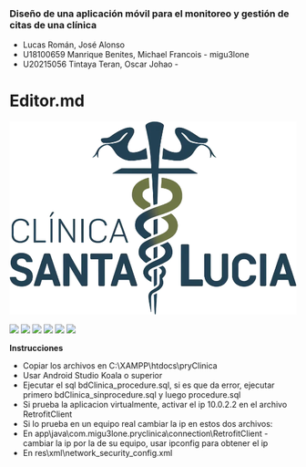 ### Diseño de una aplicación móvil para el monitoreo y gestión de citas de una clínica

- Lucas Román, José Alonso
- U18100659 Manrique Benites, Michael Francois - migu3lone
- U20215056 Tintaya Teran, Oscar Johao - 

# Editor.md

![](https://raw.githubusercontent.com/migu3lone/pryClinica/main/resources/banner.webp)

![](https://img.shields.io/github/stars/pandao/editor.md.svg) ![](https://img.shields.io/github/forks/pandao/editor.md.svg) ![](https://img.shields.io/github/tag/pandao/editor.md.svg) ![](https://img.shields.io/github/release/pandao/editor.md.svg) ![](https://img.shields.io/github/issues/pandao/editor.md.svg) ![](https://img.shields.io/bower/v/editor.md.svg)

**Instrucciones**

- Copiar los archivos en C:\XAMPP\htdocs\pryClinica
- Usar Android Studio Koala o superior
- Ejecutar el sql bdClinica_procedure.sql, si es que da error, ejecutar primero bdClinica_sinprocedure.sql y luego procedure.sql
- Si prueba la aplicacion virtualmente, activar el ip 10.0.2.2 en el archivo RetrofitClient
- Si lo prueba en un equipo real cambiar la ip en estos dos archivos:
- En app\java\com.migu3lone.pryclinica\connection\RetrofitClient - cambiar la ip por la de su equipo, usar ipconfig para obtener el ip
- En res\xml\network_security_config.xml
